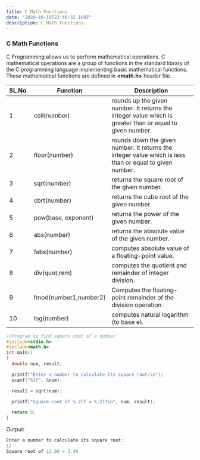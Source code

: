 ```yaml
---
title: C Math Functions
date: "2020-10-18T22:40:32.169Z"
description: C Math Functions.
---
```


### C Math Functions

C Programming allows us to perform mathematical operations. C mathematical operations are a group of functions in the standard library of the C programming language implementing basic mathematical functions. These mathematical functions are defined in **<math.h>** header file.

| SL.No. | Function              | Description                                                                                              |
| ------ | --------------------- | -------------------------------------------------------------------------------------------------------- |
| 1      | ceil(number)          | rounds up the given number. It returns the integer value which is greater than or equal to given number. |
| 2      | floor(number)         | rounds down the given number. It returns the integer value which is less than or equal to given number.  |
| 3      | sqrt(number)          | returns the square root of the given number.                                                             |
| 4      | cbrt(number)          | returns the cube root of the given number.                                                               |
| 5      | pow(base, exponent)   | returns the power of the given number.                                                                   |
| 6      | abs(number)           | returns the absolute value of the given number.                                                          |
| 7      | fabs(number)          | computes absolute value of a floating-point value.                                                       |
| 8      | div(quot,rem)         | computes the quotient and remainder of integer division.                                                 |
| 9      | fmod(number1,number2) | Computes the floating-point remainder of the division operation.                                         |
| 10     | log(number)           | computes natural logarithm (to base e).                                                                  |

```c
//Program to find square root of a number
#include<stdio.h>
#include<math.h>
int main()
{
  double num, result;

  printf("Enter a number to calculate its square root:\n");
  scanf("%lf", &num);

  result = sqrt(num);

  printf("Square root of %.2lf = %.2lf\n", num, result);

  return 0;
}
```

Output:

```c
Enter a number to calculate its square root:
12
Square root of 12.00 = 3.46
```
